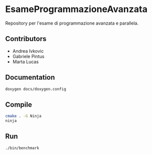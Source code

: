 # EsameProgrammazioneAvanzata
Repository per l'esame di programmazione avanzata e parallela.

## Contributors
* Andrea Ivkovic
* Gabriele Pintus
* Marta Lucas

## Documentation
```bash
doxygen docs/doxygen.config
```

## Compile
```bash
cmake . -G Ninja
ninja
```

## Run
```bash
./bin/benchmark
```
